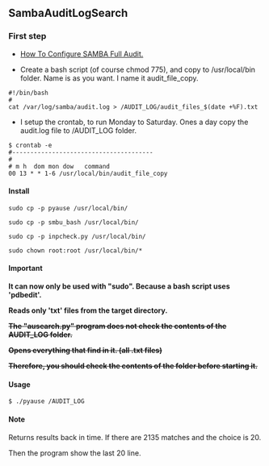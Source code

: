 SambaAuditLogSearch
-----

### First step

- <a href="http://linux-sys-adm.com/ubuntu-16.04-lts-how-to-configure-samba-full-audit/">How To Configure SAMBA Full Audit.</a>


- Create a bash script (of course chmod 775), and copy to /usr/local/bin folder.
Name is as you want. I name it audit_file_copy.

```
#!/bin/bash
#
cat /var/log/samba/audit.log > /AUDIT_LOG/audit_files_$(date +%F).txt
```
- I setup the crontab, to run Monday to Saturday. Ones a day copy the audit.log file to /AUDIT_LOG folder.

```
$ crontab -e
#---------------------------------------
#
# m h  dom mon dow   command
00 13 * * 1-6 /usr/local/bin/audit_file_copy
```
#### Install
```
sudo cp -p pyause /usr/local/bin/

sudo cp -p smbu_bash /usr/local/bin/

sudo cp -p inpcheck.py /usr/local/bin/

sudo chown root:root /usr/local/bin/*
```

#### Important
**It can now only be used with "sudo". Because a bash script uses 'pdbedit'.**

**Reads only 'txt' files from the target directory.**

~~**The "ausearch.py" program does not check the contents of the AUDIT_LOG folder.**~~

~~**Opens everything that find in it. (all .txt files)**~~

~~**Therefore, you should check the contents of the folder before starting it.**~~

#### Usage

```
$ ./pyause /AUDIT_LOG
```

#### Note

Returns results back in time. If there are 2135 matches and the choice is 20.

Then the program show the last 20 line.
